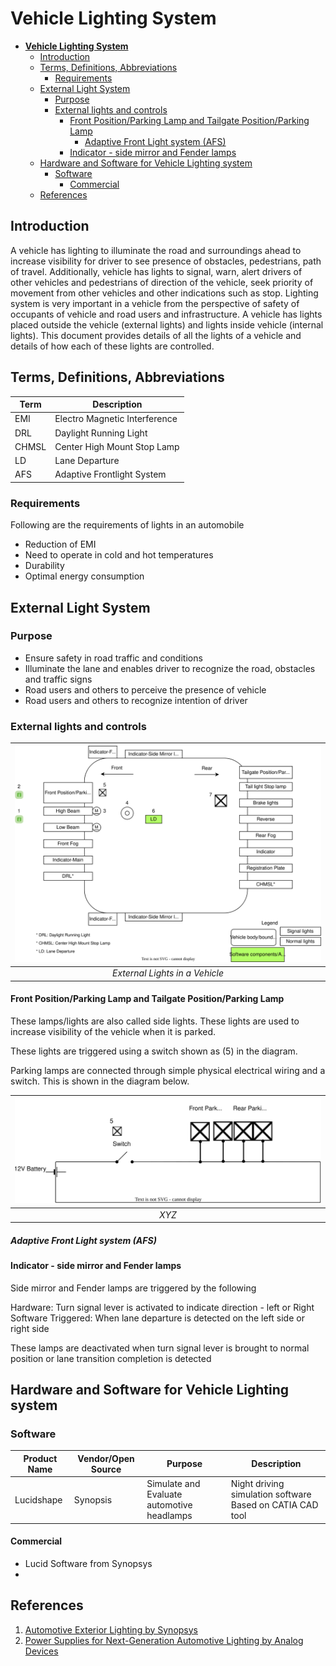 # **Vehicle Lighting System**


- [**Vehicle Lighting System**](#vehicle-lighting-system)
  - [Introduction](#introduction)
  - [Terms, Definitions, Abbreviations](#terms-definitions-abbreviations)
    - [Requirements](#requirements)
  - [External Light System](#external-light-system)
    - [Purpose](#purpose)
    - [External lights and controls](#external-lights-and-controls)
      - [Front Position/Parking Lamp and Tailgate Position/Parking Lamp](#front-positionparking-lamp-and-tailgate-positionparking-lamp)
        - [Adaptive Front Light system (AFS)](#adaptive-front-light-system-afs)
      - [Indicator - side mirror and Fender lamps](#indicator---side-mirror-and-fender-lamps)
  - [Hardware and Software for Vehicle Lighting system](#hardware-and-software-for-vehicle-lighting-system)
    - [Software](#software)
      - [Commercial](#commercial)
  - [References](#references)

## Introduction
A vehicle has lighting to illuminate the road and surroundings ahead to increase visibility for driver to see presence of obstacles, pedestrians, path of travel. Additionally, vehicle has lights to signal, warn, alert drivers of other vehicles and pedestrians of direction of the vehicle, seek priority of movement from other vehicles and other indications such as stop. Lighting system is very important in a vehicle from the perspective of safety of occupants of vehicle and road users and infrastructure. A vehicle has lights placed outside the vehicle (external lights) and lights inside vehicle (internal lights). This document provides details of all the lights of a vehicle and details of how each of these lights are controlled.

## Terms, Definitions, Abbreviations

| Term | Description |
|------|-------------|
| EMI  | Electro Magnetic Interference |
| DRL  | Daylight Running Light |
| CHMSL | Center High Mount Stop Lamp |
| LD | Lane Departure |
| AFS | Adaptive Frontlight System |


### Requirements

Following are the requirements of lights in an automobile

* Reduction of EMI
* Need to operate in cold and hot temperatures
* Durability
* Optimal energy consumption

 

## External Light System

### Purpose

* Ensure safety in road traffic and conditions
* Illuminate the lane and enables driver to recognize the road, obstacles and traffic signs
* Road users and others to perceive the presence of vehicle
* Road users and others to recognize intention of driver

### External lights and controls


| ![External Lights](ExternalLights.svg) |
| :------------------------------------: |
|                 *External Lights in a Vehicle*                  |

#### Front Position/Parking Lamp and Tailgate Position/Parking Lamp
These lamps/lights are also called side lights. These lights are used to increase visibility of the vehicle when it is parked.

These lights are triggered using a switch shown as (5) in the diagram.

Parking lamps are connected through simple physical electrical wiring and a switch. This is shown in the diagram below.


| ![Parking Lights Wiring](ParkingLightsWiring.svg) |
| :------------------------------------: |
|                 *XYZ*                  |


##### Adaptive Front Light system (AFS)




#### Indicator - side mirror and Fender lamps
Side mirror and Fender lamps are triggered by the following

Hardware: Turn signal lever is activated to indicate direction - left or Right
Software Triggered: When lane departure is detected on the left side or right side

These lamps are deactivated when turn signal lever is brought to normal position or lane transition completion is detected



## Hardware and Software for Vehicle Lighting system

### Software

| Product Name | Vendor/Open Source | Purpose | Description |
|--------------|--------------------|---------|-------------|
| Lucidshape | Synopsis | Simulate and Evaluate automotive headlamps  | Night driving simulation software Based on CATIA CAD tool |

#### Commercial
* Lucid Software from Synopsys
* 

## References
1. [Automotive Exterior Lighting by Synopsys](https://www.synopsys.com/automotive/what-is-automotive-exterior-lighting.html)
2. [Power Supplies for Next-Generation Automotive Lighting by Analog Devices](https://www.analog.com/en/technical-articles/power-supplies-for-nextgeneration-automotive-lighting.html)